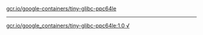 [gcr.io/google-containers/tiny-glibc-ppc64le](https://hub.docker.com/r/abcz/tiny-glibc-ppc64le/tags/) 

----
[gcr.io/google_containers/tiny-glibc-ppc64le:1.0 √](https://hub.docker.com/r/abcz/tiny-glibc-ppc64le/tags/)

